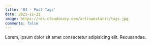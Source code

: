 ```yaml
---
title: '04 - Post Tags'
date: 2021-11-22
image: https://res.cloudinary.com/artisanstatic/tags.jpg
comments: false
---
```

Lorem, ipsum dolor sit amet consectetur adipisicing elit. Recusandae.
